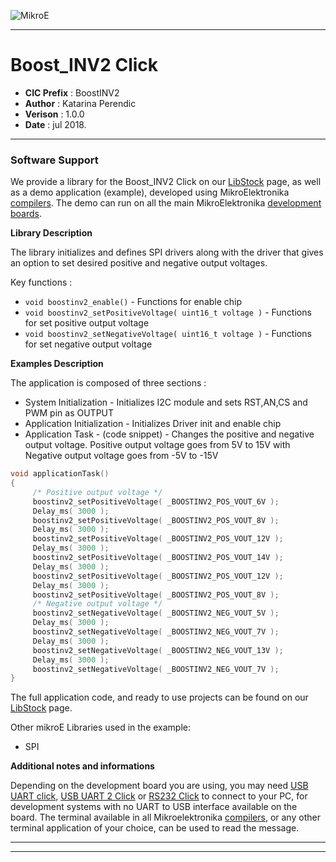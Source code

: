 ![MikroE](http://www.mikroe.com/img/designs/beta/logo_small.png)

---

# Boost_INV2 Click

- **CIC Prefix**  : BoostINV2
- **Author**      : Katarina Perendic
- **Verison**     : 1.0.0
- **Date**        : jul 2018.

---

### Software Support

We provide a library for the Boost_INV2 Click on our [LibStock](https://libstock.mikroe.com/projects/view/2497/boost-inv-2-click) 
page, as well as a demo application (example), developed using MikroElektronika 
[compilers](http://shop.mikroe.com/compilers). The demo can run on all the main 
MikroElektronika [development boards](http://shop.mikroe.com/development-boards).

**Library Description**

The library initializes and defines SPI drivers along with the driver that gives an option to set desired positive and negative output voltages.

Key functions :

- ``` void boostinv2_enable() ``` - Functions for enable chip
- ``` void boostinv2_setPositiveVoltage( uint16_t voltage ) ``` - Functions for set positive output voltage
- ``` void boostinv2_setNegativeVoltage( uint16_t voltage ) ``` - Functions for set negative output voltage

**Examples Description**

The application is composed of three sections :

- System Initialization - Initializes I2C module and sets RST,AN,CS and PWM pin as OUTPUT
- Application Initialization - Initializes Driver init and enable chip
- Application Task - (code snippet) - Changes the positive and negative output voltage.
                                      Positive output voltage goes from 5V to 15V with
                                      Negative output voltage goes from -5V to -15V

```.c
void applicationTask()
{
     /* Positive output voltage */
     boostinv2_setPositiveVoltage( _BOOSTINV2_POS_VOUT_6V );
     Delay_ms( 3000 );
     boostinv2_setPositiveVoltage( _BOOSTINV2_POS_VOUT_8V );
     Delay_ms( 3000 );
     boostinv2_setPositiveVoltage( _BOOSTINV2_POS_VOUT_12V );
     Delay_ms( 3000 );
     boostinv2_setPositiveVoltage( _BOOSTINV2_POS_VOUT_14V );
     Delay_ms( 3000 );
     boostinv2_setPositiveVoltage( _BOOSTINV2_POS_VOUT_12V );
     Delay_ms( 3000 );
     boostinv2_setPositiveVoltage( _BOOSTINV2_POS_VOUT_8V );
     /* Negative output voltage */
     boostinv2_setNegativeVoltage( _BOOSTINV2_NEG_VOUT_5V );
     Delay_ms( 3000 );
     boostinv2_setNegativeVoltage( _BOOSTINV2_NEG_VOUT_7V );
     Delay_ms( 3000 );
     boostinv2_setNegativeVoltage( _BOOSTINV2_NEG_VOUT_13V );
     Delay_ms( 3000 );
     boostinv2_setNegativeVoltage( _BOOSTINV2_NEG_VOUT_7V );
}
```

The full application code, and ready to use projects can be found on our 
[LibStock](https://libstock.mikroe.com/projects/view/2497/boost-inv-2-click) page.

Other mikroE Libraries used in the example:

- SPI

**Additional notes and informations**

Depending on the development board you are using, you may need 
[USB UART click](http://shop.mikroe.com/usb-uart-click), 
[USB UART 2 Click](http://shop.mikroe.com/usb-uart-2-click) or 
[RS232 Click](http://shop.mikroe.com/rs232-click) to connect to your PC, for 
development systems with no UART to USB interface available on the board. The 
terminal available in all Mikroelektronika 
[compilers](http://shop.mikroe.com/compilers), or any other terminal application 
of your choice, can be used to read the message.

---
---
